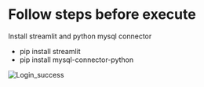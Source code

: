 # Follow steps before execute

Install streamlit and python mysql connector
- pip install streamlit
- pip install mysql-connector-python

![Login_success](https://github.com/rohitpronkhede/GenerativeAI/assets/165117493/48ea1064-c519-4c54-9a8d-b132d8ac8ea2)
